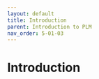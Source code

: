 ```yaml
---
layout: default
title: Introduction
parent: Introduction to PLM
nav_order: 5-01-03
---
```


# Introduction

